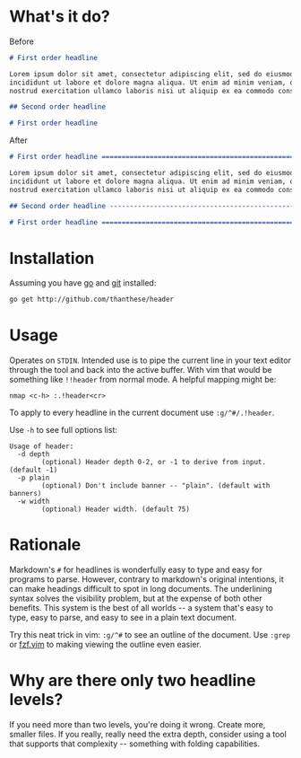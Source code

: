 # What's it do?

Before

```md
# First order headline

Lorem ipsum dolor sit amet, consectetur adipiscing elit, sed do eiusmod tempor
incididunt ut labore et dolore magna aliqua. Ut enim ad minim veniam, quis
nostrud exercitation ullamco laboris nisi ut aliquip ex ea commodo consequat.

## Second order headline

# First order headline
```

After

```md
# First order headline =========================================================

Lorem ipsum dolor sit amet, consectetur adipiscing elit, sed do eiusmod tempor
incididunt ut labore et dolore magna aliqua. Ut enim ad minim veniam, quis
nostrud exercitation ullamco laboris nisi ut aliquip ex ea commodo consequat.

## Second order headline -------------------------------------------------------

# First order headline =========================================================
```

# Installation

Assuming you have [go](https://golang.org/) and [git](https://git-scm.com/) installed:

```sh
go get http://github.com/thanthese/header
```

# Usage

Operates on `STDIN`. Intended use is to pipe the current line in your text editor through the tool and back into the active buffer. With vim that would be something like `!!header` from normal mode. A helpful mapping might be:

```viml
nmap <c-h> :.!header<cr>
```

To apply to every headline in the current document use `:g/^#/.!header`.

Use `-h` to see full options list:

    Usage of header:
      -d depth
            (optional) Header depth 0-2, or -1 to derive from input. (default -1)
      -p plain
            (optional) Don't include banner -- "plain". (default with banners)
      -w width
            (optional) Header width. (default 75)

# Rationale

Markdown's `#` for headlines is wonderfully easy to type and easy for programs to parse. However, contrary to markdown's original intentions, it can make headings difficult to spot in long documents. The underlining syntax solves the visibility problem, but at the expense of both other benefits. This system is the best of all worlds -- a system that's easy to type, easy to parse, and easy to see in a plain text document.

Try this neat trick in vim: `:g/^#` to see an outline of the document. Use `:grep` or [fzf.vim](https://github.com/junegunn/fzf.vim) to making viewing the outline even easier.

# Why are there only two headline levels?

If you need more than two levels, you're doing it wrong. Create more, smaller files. If you really, really need the extra depth, consider using a tool that supports that complexity -- something with folding capabilities.
